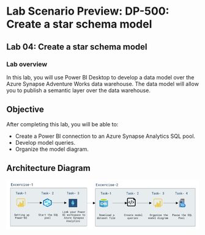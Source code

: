 # Lab Scenario Preview: DP-500: Create a star schema model

## Lab 04: Create a star schema model

### Lab overview

In this lab, you will use Power BI Desktop to develop a data model over the Azure Synapse Adventure Works data warehouse. The data model will allow you to publish a semantic layer over the data warehouse.

## Objective
  
After completing this lab, you will be able to:

- Create a Power BI connection to an Azure Synapse Analytics SQL pool.
- Develop model queries.
- Organize the model diagram.

## Architecture Diagram

 ![](media/lab4-archy.png)

